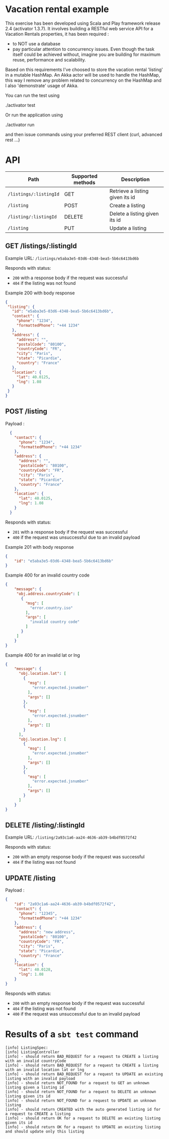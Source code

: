 # Vacation rental example

This exercise has been developed using Scala and Play framework release 2.4 (activator 1.3.7).
It involves building a RESTful web service API for a Vacation Rentals properties, it has been required :

- to NOT use a database
- pay particular attention to concurrency issues. Even though the task itself could be achieved
  without, imagine you are building for maximum reuse, performance and scalability.

Based on this requirements I've choosed to store the vacation rental 'listing' in a mutable HashMap.
An Akka actor will be used to handle the HashMap, this way I remove any problem related to concurrency
on the HashMap and I also 'demonstrate' usage of Akka.

You can run the test using

./activator test

Or run the application using

./activator run

and then issue commands using your preferred REST client (curl, advanced rest ...)

# API

| Path                   | Supported methods | Description |
| ---------------------- | ----------------- | ----------- |
| `/listings/:listingId` | GET               | Retrieve a listing given its id |
| `/listing`             | POST              | Create a listing |
| `/listing/:listingId`  | DELETE            | Delete a listing given its id |
| `/listing`             | PUT               | Update a listing |

## GET /listings/:listingId

Example URL: `/listings/e5aba3e5-03d6-4348-bea5-5b6c6413bd6b`

Responds with status:

* `200` with a response body if the request was successful
* `404` if the listing was not found

Example 200 with body response
``` json
{
 "listing": {
   "id": "e5aba3e5-03d6-4348-bea5-5b6c6413bd6b",
   "contact": {
     "phone": "1234",
     "formattedPhone": "+44 1234"
   },
   "address": {
     "address": "",
     "postalCode": "80100",
     "countryCode": "FR",
     "city": "Paris",
     "state": "Picardie",
     "country": "France"
   },
   "location": {
     "lat": 40.0125,
     "lng": 1.08
   }
 }
}
```

## POST /listing

Payload :
``` json
  {
    "contact": {
      "phone": "1234",
      "formattedPhone": "+44 1234"
    },
    "address": {
      "address": "",
      "postalCode": "80100",
      "countryCode": "FR",
      "city": "Paris",
      "state": "Picardie",
      "country": "France"
    },
    "location": {
      "lat": 40.0125,
      "lng": 1.08
    }
  }
```

Responds with status:

* `201` with a response body if the request was successful
* `400` if the request was unsuccessful due to an invalid payload

Example 201 with body response
``` json
{
    "id": "e5aba3e5-03d6-4348-bea5-5b6c6413bd6b"
}
```

Example 400 for an invalid country code
``` json
{
    "message": {
     "obj.address.countryCode": [
       {
         "msg": [
           "error.country.iso"
         ],
         "args": [
           "invalid country code"
         ]
       }
     ]
    }
}
```

Example 400 for an invalid lat or lng
``` json
{
    "message": {
      "obj.location.lat": [
        {
          "msg": [
            "error.expected.jsnumber"
          ],
          "args": []
        },
        {
          "msg": [
            "error.expected.jsnumber"
          ],
          "args": []
        }
      ],
      "obj.location.lng": [
        {
          "msg": [
            "error.expected.jsnumber"
          ],
          "args": []
        },
        {
          "msg": [
            "error.expected.jsnumber"
          ],
          "args": []
        }
      ]
    }
}
```

## DELETE /listing/:listingId

Example URL: `/listing/2a93c1a6-aa24-4636-ab39-b4bdf0572f42`

Responds with status:

* `200` with an empty response body if the request was successful
* `404` if the listing was not found

## UPDATE /listing

Payload :
``` json
{
    "id": "2a93c1a6-aa24-4636-ab39-b4bdf0572f42",
    "contact": {
      "phone": "12345",
      "formattedPhone": "+44 1234"
    },
    "address": {
      "address": "new address",
      "postalCode": "80100",
      "countryCode": "FR",
      "city": "Paris",
      "state": "Picardie",
      "country": "France"
    },
    "location": {
      "lat": 40.0128,
      "lng": 1.08
    }
}
```

Responds with status:

* `200` with an empty response body if the request was successful
* `404` if the listing was not found
* `400` if the request was unsuccessful due to an invalid payload

# Results of a `sbt test` command

```
[info] ListingSpec:
[info] ListingController
[info] - should return BAD_REQUEST for a request to CREATE a listing with an invalid countryCode
[info] - should return BAD_REQUEST for a request to CREATE a listing with an invalid location lat or lng
[info] - should return BAD_REQUEST for a request to UPDATE an existing listing with an invalid payload
[info] - should return NOT_FOUND for a request to GET an unknown listing given a listing id
[info] - should return NOT_FOUND for a request to DELETE an unknown listing given its id
[info] - should return NOT_FOUND for a request to UPDATE an unknown listing
[info] - should return CREATED with the auto generated listing id for a request to CREATE a listing
[info] - should return OK for a request to DELETE an existing listing given its id
[info] - should return OK for a request to UPDATE an existing listing and should update only this listing
```
